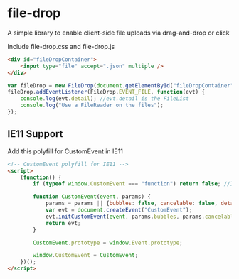 # file-drop

A simple library to enable client-side file uploads via drag-and-drop or click

Include file-drop.css and file-drop.js

```html
<div id="fileDropContainer">
	<input type="file" accept=".json" multiple />
</div>
```

```js
var fileDrop = new FileDrop(document.getElementById("fileDropContainer"));
fileDrop.addEventListener(FileDrop.EVENT_FILE, function(evt) {
	console.log(evt.detail); //evt.detail is the FileList
	console.log("Use a FileReader on the files");
});
```

## IE11 Support

Add this polyfill for CustomEvent in IE11

```html
<!-- CustomEvent polyfill for IE11 -->
<script>
	(function() {
		if (typeof window.CustomEvent === "function") return false; //If not IE

		function CustomEvent(event, params) {
			params = params || {bubbles: false, cancelable: false, detail: undefined};
			var evt = document.createEvent("CustomEvent");
			evt.initCustomEvent(event, params.bubbles, params.cancelable, params.detail);
			return evt;
		}

		CustomEvent.prototype = window.Event.prototype;

		window.CustomEvent = CustomEvent;
	})();
</script>
```
